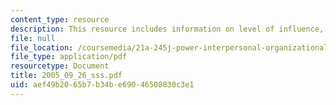 ```yaml
---
content_type: resource
description: This resource includes information on level of influence, nature of response.
file: null
file_location: /coursemedia/21a-245j-power-interpersonal-organizational-and-global-dimensions-fall-2005/aef49b2065b7b34be69046508830c3e1_2005_09_26_sss.pdf
file_type: application/pdf
resourcetype: Document
title: 2005_09_26_sss.pdf
uid: aef49b20-65b7-b34b-e690-46508830c3e1
---
```

